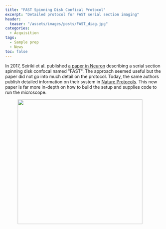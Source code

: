 ```yaml
---
title: "FAST Spinning Disk Confical Protocol"
excerpt: "Detailed protocol for FAST serial section imaging"
header:
  teaser: "/assets/images/posts/FAST_diag.jpg"
categories:
  - Acquisition
tags: 
  - Sample prep
  - News
toc: false
---
```

 
In 2017, Seiriki et al. published [a paper in Neuron](https://www.sciencedirect.com/science/article/pii/S0896627317304555?via%3Dihub) describing a serial section spinning disk confocal named "FAST". 
The approach seemed useful but the paper did not go into much detail on the protocol. 
Today, the same authors publish detailed information on their system in [Nature Protocols](https://www.nature.com/articles/s41596-019-0148-4). 
This new paper is far more in-depth on how to build the setup and supplies code to run the microscope. 

<figure>
        <img width="400px" src="{{ site.baseurl }}/assets/images/posts/FAST_waterbath.jpg" >
</figure>

